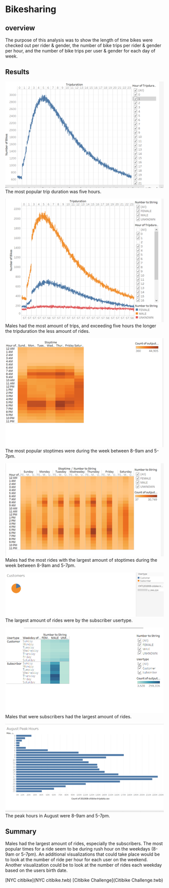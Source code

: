 # Bikesharing

## overview
The purpose of this analysis was to show the length of time bikes were checked out per rider & gender, the number of bike trips per rider & gender per hour, and the number of bike trips per user & gender for each day of week.

## Results
![bikes.tripduration](bikes.tripduration.PNG)
The most popular trip duration was five hours.

![Bikes.tripduration.gender](Bikes.tripduration.gender.PNG)
Males had the most amount of trips, and exceeding five hours the longer the tripduration the less amount of rides.

![stoptime.hour](stoptime.hour.PNG)
The most popular stoptimes were during the week between 8-9am and 5-7pm.

![stoptime.gender.hour](stoptime.gender.hour.PNG)
Males had the most rides with the largest amount of stoptimes during the week between 8-9am and 5-7pm.

![Usertypes](Usertypes.PNG)
The largest amount of rides were by the subscriber usertype.

![usertype.gender.weekday](usertype.gender.weekday.PNG)
Males that were subscribers had the largest amount of rides. 

![August.peak.hours](August.peak.hours.PNG)
The peak hours in August were 8-9am and 5-7pm. 

## Summary
Males had the largest amount of rides, especially the subscribers. The most popular times for a ride seem to be during rush hour on the weekdays (8-9am or 5-7pm). An additional visualizations that could take place would be to look at the number of ride per hour for each user on the weekend. Another visualization could be to look at the number of rides each weekday based on the users birth date.

[NYC citibike](NYC citibike.twb)
[Citibike Challenge](Citibike Challenge.twb)
